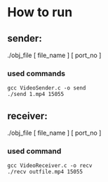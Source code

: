 # How to run
  
## sender:
./obj_file [ file_name ] [ port_no ]
### used commands
  	gcc VideoSender.c -o send
	./send 1.mp4 15055

## receiver: 
./obj_file [ file_name ] [ port_no ]
### used command
   	gcc VideoReceiver.c -o recv
   	./recv outfile.mp4 15055
   
